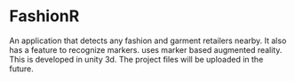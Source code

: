 # FashionR
An application that detects any fashion and garment retailers nearby.
It also has a feature to recognize markers. uses marker based augmented reality. 
This is developed in unity 3d. 
The project files will be uploaded in the future. 
